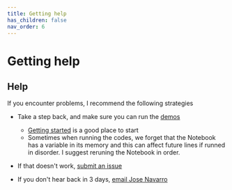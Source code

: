 ```yaml
---
title: Getting help
has_children: false
nav_order: 6
---
```


# Getting help

## Help

If you encounter problems, I recommend the following strategies

+ Take a step back, and make sure you can run the [demos](../demos/demos.html)
  + [Getting started](../demos/getting_started.html) is a good place to start
  + Sometimes when running the codes, we forget that the Notebook has a variable in its memory and this can affect future lines if runned in disorder. I suggest reruning the Notebook in order. 

+ If that doesn't work, [submit an issue](https://github.com/Giusseppe-97/statistical_learning/issues)

+ If you don't hear back in 3 days, [email Jose Navarro](mailto:j.p.navarroposada@utuwente.nl)

